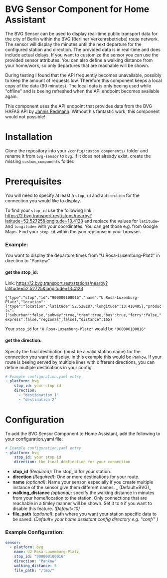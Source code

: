 # BVG Sensor Component for Home Assistant

The BVG Sensor can be used to display real-time public transport data for the city of Berlin within the BVG (Berliner Verkehrsbetriebe) route network.
The sensor will display the minutes until the next departure for the configured station and direction. The provided data is in real-time and does include actual delays. If you want to customize the sensor you can use the provided sensor attributes. You can also define a walking distance from your home/work, so only departures that are reachable will be shown.

During testing I found that the API frequently becomes unavailable, possibly to keep the amount of requests low. Therefore this component keeps a local copy of the data (90 minutes). The local data is only beeing used while "offline" and is beeing refreshed when the API endpoint becomes available again.

This component uses the API endpoint that provides data from the BVG HAFAS API by [Jannis Redmann](https://github.com/derhuerst/).
Without his fantastic work, this component would not possible!

# Installation

Clone the repository into your `/config/custom_components/` folder and rename it from `bvg-sensor` to `bvg`. If it does not already exist, create the missing `custom_components` folder.

# Prerequisites

You will need to specify at least a `stop_id` and a `direction` for the connection you would like to display.

To find your `stop_id` use the following link: https://2.bvg.transport.rest/stops/nearby?latitude=52.52725&longitude=13.4123 and replace the values for `latitude=` and `longitude=` with your coordinates. You can get those e.g. from Google Maps.
Find your `stop_id` within the json repsonse in your browser.

### Example:

You want to display the departure times from "U Rosa-Luxemburg-Platz" in direction to "Pankow"

#### get the stop_id:

Link: https://2.bvg.transport.rest/stations/nearby?latitude=52.52725&longitude=13.4123

`{"type":"stop","id":"900000100016","name":"U Rosa-Luxemburg-Platz","location":{"type":"location","latitude":52.528187,"longitude":13.410405},"products":{"suburban":false,"subway":true,"tram":true,"bus":true,"ferry":false,"express":false,"regional":false},"distance":165}`

Your `stop_id` for `"U Rosa-Luxemburg-Platz"` would be `"900000100016"`

#### get the direction:

Specify the final destination (must be a valid station name) for the connection you want to display. In this example this would be `Pankow`. If your route is beeing served by multiple lines with different directions, you can define multiple destinations in your config.

```yaml
# Example configuration.yaml entry
- platform: bvg
    stop_id: your stop id
    direction:
      - "destionation 1"
      - "destination 2"
```

# Configuration

To add the BVG Sensor Component to Home Assistant, add the following to your configuration.yaml file:

```yaml
# Example configuration.yaml entry
- platform: bvg
    stop_id: your stop id
    direction: the final destination for your connection
```

- **stop_id** _(Required)_: The stop_id for your station.
- **direction** _(Required)_: One or more destinations for your route.
- **name** _(optional)_: Name your sensor, especially if you create multiple instance of the sensor give them different names. _ (Default=BVG)_
- **walking_distance** _(optional)_: specify the walking distance in minutes from your home/location to the station. Only connections that are reachable in a timley manner will be shown. Set it to `0` if you want to disable this feature. _(Default=10)_
- **file_path** _(optional)_: path where you want your station specific data to be saved. _(Default= your home assistant config directory e.g. "conf/" )_

### Example Configuration:

```yaml
sensor:
  - platform: bvg
    name: U2 Rosa-Luxemburg-Platz
    stop_id: "900000100016"
    direction: "Pankow"
    walking_distance: 5
    file_path: "/tmp/"
```
